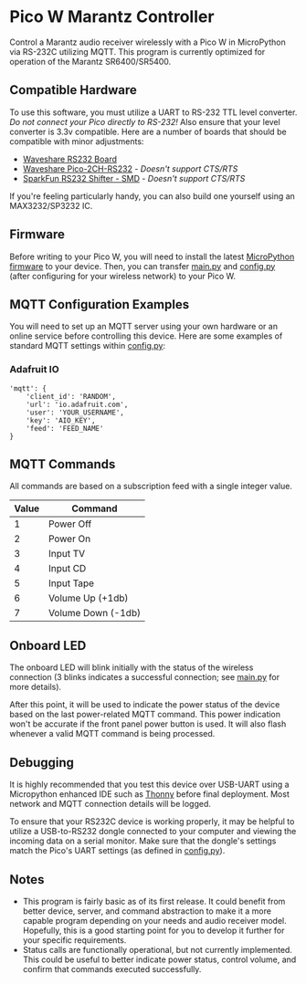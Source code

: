 # Pico W Marantz Controller
Control a Marantz audio receiver wirelessly with a Pico W in MicroPython via RS-232C utilizing MQTT. This program is currently optimized for operation of the Marantz SR6400/SR5400.

## Compatible Hardware
To use this software, you must utilize a UART to RS-232 TTL level converter. *Do not connect your Pico directly to RS-232!* Also ensure that your level converter is 3.3v compatible. Here are a number of boards that should be compatible with minor adjustments:
* [Waveshare RS232 Board](http://www.waveshare.com/wiki/RS232_Board)
* [Waveshare Pico-2CH-RS232](https://www.waveshare.com/wiki/Pico-2CH-RS232) - _Doesn't support CTS/RTS_
* [SparkFun RS232 Shifter - SMD](https://www.sparkfun.com/products/449) - _Doesn't support CTS/RTS_

If you're feeling particularly handy, you can also build one yourself using an MAX3232/SP3232 IC.

## Firmware
Before writing to your Pico W, you will need to install the latest [MicroPython firmware](https://micropython.org/download/rp2-pico-w/) to your device. Then, you can transfer [main.py](https://github.com/dcooperdalrymple/rpi-pico-w-marantz-rs232c/blob/main/main.py) and [config.py](https://github.com/dcooperdalrymple/rpi-pico-w-marantz-rs232c/blob/main/config.py) (after configuring for your wireless network) to your Pico W.

## MQTT Configuration Examples
You will need to set up an MQTT server using your own hardware or an online service before controlling this device. Here are some examples of standard MQTT settings within [config.py](https://github.com/dcooperdalrymple/rpi-pico-w-marantz-rs232c/blob/main/config.py):

### Adafruit IO
```
'mqtt': {
    'client_id': 'RANDOM',
    'url': 'io.adafruit.com',
    'user': 'YOUR_USERNAME',
    'key': 'AIO_KEY',
    'feed': 'FEED_NAME'
}
```

## MQTT Commands
All commands are based on a subscription feed with a single integer value.

| Value | Command            |
| ----- | ------------------ |
| 1     | Power Off          |
| 2     | Power On           |
| 3     | Input TV           |
| 4     | Input CD           |
| 5     | Input Tape         |
| 6     | Volume Up (+1db)   |
| 7     | Volume Down (-1db) |

## Onboard LED
The onboard LED will blink initially with the status of the wireless connection (3 blinks indicates a successful connection; see [main.py](https://github.com/dcooperdalrymple/rpi-pico-w-marantz-rs232c/blob/main/main.py#L133) for more details).

After this point, it will be used to indicate the power status of the device based on the last power-related MQTT command. This power indication won't be accurate if the front panel power button is used. It will also flash whenever a valid MQTT command is being processed.

## Debugging
It is highly recommended that you test this device over USB-UART using a Micropython enhanced IDE such as [Thonny](https://thonny.org/) before final deployment. Most network and MQTT connection details will be logged.

To ensure that your RS232C device is working properly, it may be helpful to utilize a USB-to-RS232 dongle connected to your computer and viewing the incoming data on a serial monitor. Make sure that the dongle's settings match the Pico's UART settings (as defined in [config.py](https://github.com/dcooperdalrymple/rpi-pico-w-marantz-rs232c/blob/main/config.py)).

## Notes
* This program is fairly basic as of its first release. It could benefit from better device, server, and command abstraction to make it a more capable program depending on your needs and audio receiver model. Hopefully, this is a good starting point for you to develop it further for your specific requirements.
* Status calls are functionally operational, but not currently implemented. This could be useful to better indicate power status, control volume, and confirm that commands executed successfully.
